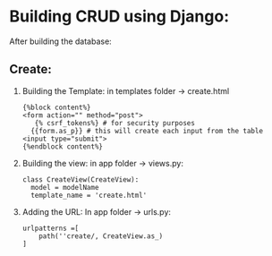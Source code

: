 # Building CRUD using Django:

After building the database:

## Create:
1. Building the Template:
   in templates folder -> create.html
   ```
   {%block content%}
   <form action="" method="post">
      {% csrf_tokens%} # for security purposes
     {{form.as_p}} # this will create each input from the table
   <input type="submit">
   {%endblock content%}
   ```
2. Building the view:
   in app folder -> views.py:
   ```
   class CreateView(CreateView):
     model = modelName
     template_name = 'create.html'
   ```

3. Adding the URL:
   In app folder -> urls.py:
    ```
    urlpatterns =[
        path(''create/, CreateView.as_)
    ]
    ```
